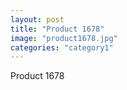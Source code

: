 ```yaml
---
layout: post
title: "Product 1678"
image: "product1678.jpg"
categories: "category1"
---
```

Product 1678
